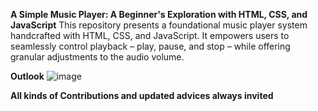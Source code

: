 
**A Simple Music Player: A Beginner's Exploration with HTML, CSS, and JavaScript**
This repository presents a foundational music player system handcrafted with HTML, CSS, and JavaScript. It empowers users to seamlessly control playback – play, pause, and stop – while offering granular adjustments to the audio volume.

**Outlook**
![image](https://github.com/withalindo/Music_Player_System_Pro/assets/120334765/9c6beb72-18e1-44ca-beac-f495b9554cc1)

**All kinds of Contributions and updated advices always invited** 
